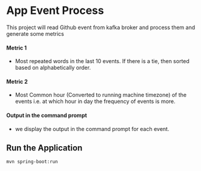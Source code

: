 # App Event Process

This project will read Github event from kafka broker and process them and generate some metrics
#### Metric 1
- Most repeated words in the last 10 events. If there is a tie, then sorted based on alphabetically order.
#### Metric 2
- Most Common hour (Converted to running machine timezone) of the events i.e. at which hour in day the frequency of events is more. 

#### Output in the command prompt
 - we display the output in the command prompt for each event.
 
 ## Run the Application
 `mvn spring-boot:run`